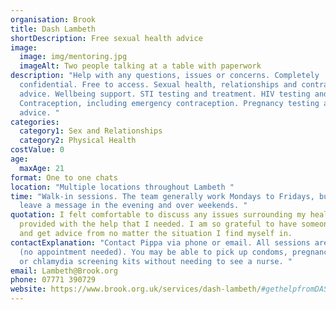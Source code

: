 ```yaml
---
organisation: Brook
title: Dash Lambeth
shortDescription: Free sexual health advice
image:
  image: img/mentoring.jpg
  imageAlt: Two people talking at a table with paperwork
description: "Help with any questions, issues or concerns. Completely
  confidential. Free to access. Sexual health, relationships and contraception
  advice. Wellbeing support. STI testing and treatment. HIV testing and support.
  Contraception, including emergency contraception. Pregnancy testing and
  advice. "
categories:
  category1: Sex and Relationships
  category2: Physical Health
costValue: 0
age:
  maxAge: 21
format: One to one chats
location: "Multiple locations throughout Lambeth "
time: "Walk-in sessions. The team generally work Mondays to Fridays, but you can
  leave a message in the evening and over weekends. "
quotation: I felt comfortable to discuss any issues surrounding my health. I was
  provided with the help that I needed. I am so grateful to have someone to call
  and get advice from no matter the situation I find myself in.
contactExplanation: "Contact Pippa via phone or email. All sessions are walk-in
  (no appointment needed). You may be able to pick up condoms, pregnancy tests
  or chlamydia screening kits without needing to see a nurse. "
email: Lambeth@Brook.org
phone: 07771 390729
website: https://www.brook.org.uk/services/dash-lambeth/#gethelpfromDASH
---
```

